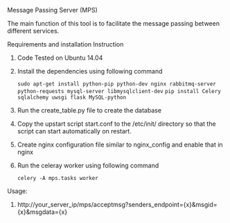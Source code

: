 Message Passing Server (MPS)

The main function of this tool is to facilitate the message passing between different services.

Requirements and installation Instruction

1. Code Tested on Ubuntu 14.04	

2. Install the dependencies using following command

	```sudo apt-get install python-pip python-dev nginx rabbitmq-server python-requests mysql-server libmysqlclient-dev```
	```pip install Celery sqlalchemy uwsgi flask MySQL-python```

3. Run the create_table.py file to create the database

4. Copy the upstart script start.conf to the /etc/init/ directory so that the script can start automatically on restart.

5. Create nginx configuration file similar to nginx_config and enable that in nginx

6. Run the celeray worker using following command

	```celery -A mps.tasks worker```

Usage:

1. http://your_server_ip/mps/acceptmsg?senders_endpoint={x}&msgid={x}&msgdata={x}